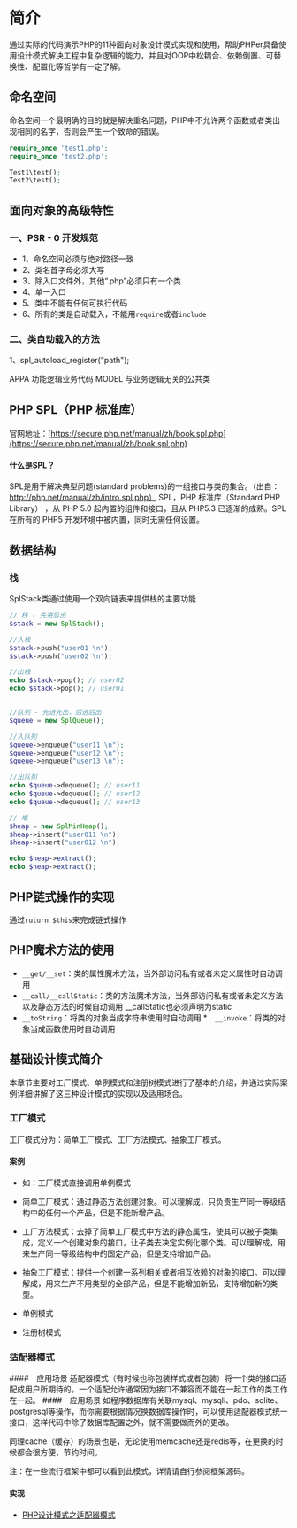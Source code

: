 # 简介

通过实际的代码演示PHP的11种面向对象设计模式实现和使用，帮助PHPer具备使用设计模式解决工程中复杂逻辑的能力，并且对OOP中松耦合、依赖倒置、可替换性、配置化等哲学有一定了解。

## 命名空间
命名空间一个最明确的目的就是解决重名问题，PHP中不允许两个函数或者类出现相同的名字，否则会产生一个致命的错误。

```php
require_once 'test1.php';
require_once 'test2.php';

Test1\test();
Test2\test();
```

## 面向对象的高级特性  

### 一、PSR - 0 开发规范  
* 1、命名空间必须与绝对路径一致
* 2、类名首字母必须大写
* 3、除入口文件外，其他“.php”必须只有一个类
* 4、单一入口
* 5、类中不能有任何可执行代码
* 6、所有的类是自动载入，不能用`require`或者`include`

### 二、类自动载入的方法
   1、spl_autoload_register("path");
   
   
   APPA 功能逻辑业务代码
   MODEL 与业务逻辑无关的公共类
   
## PHP SPL（PHP 标准库）
#### 
官网地址：[https://secure.php.net/manual/zh/book.spl.php](https://secure.php.net/manual/zh/book.spl.php)
#### 什么是SPL？
SPL是用于解决典型问题(standard problems)的一组接口与类的集合。（出自：http://php.net/manual/zh/intro.spl.php） 
SPL，PHP 标准库（Standard PHP Library） ，从 PHP 5.0 起内置的组件和接口，且从 PHP5.3 已逐渐的成熟。SPL 在所有的 PHP5 开发环境中被内置，同时无需任何设置。   
## 数据结构
### 栈
SplStack类通过使用一个双向链表来提供栈的主要功能


```php
// 栈 - 先进后出
$stack = new SplStack();

//入栈
$stack->push("user01 \n");
$stack->push("user02 \n");

//出栈
echo $stack->pop(); // user02
echo $stack->pop(); // user01


//队列 - 先进先出，后进后出
$queue = new SplQueue();

//入队列
$queue->enqueue("user11 \n");
$queue->enqueue("user12 \n");
$queue->enqueue("user13 \n");

//出队列
echo $queue->dequeue(); // user11
echo $queue->dequeue(); // user12
echo $queue->dequeue(); // user13

// 堆
$heap = new SplMinHeap();
$heap->insert("user011 \n");
$heap->insert("user012 \n");

echo $heap->extract();
echo $heap->extract();
```
## PHP链式操作的实现

通过`ruturn $this`来完成链式操作

## PHP魔术方法的使用
* `__get/__set`：类的属性魔术方法，当外部访问私有或者未定义属性时自动调用
* `__call/__callStatic`：类的方法魔术方法，当外部访问私有或者未定义方法以及静态方法的时候自动调用  __callStatic也必须声明为static
* `__toString`：将类的对象当成字符串使用时自动调用
*　`__invoke`：将类的对象当成函数使用时自动调用


## 基础设计模式简介 

本章节主要对工厂模式、单例模式和注册树模式进行了基本的介绍，并通过实际案例详细讲解了这三种设计模式的实现以及适用场合。

### 工厂模式

工厂模式分为：简单工厂模式、工厂方法模式、抽象工厂模式。

#### 案例

* 如：工厂模式直接调用单例模式

* 简单工厂模式：通过静态方法创建对象。可以理解成，只负责生产同一等级结构中的任何一个产品，但是不能新增产品。

* 工厂方法模式：去掉了简单工厂模式中方法的静态属性，使其可以被子类集成，定义一个创建对象的接口，让子类去决定实例化哪个类。可以理解成，用来生产同一等级结构中的固定产品，但是支持增加产品。

* 抽象工厂模式：提供一个创建一系列相关或者相互依赖的对象的接口。可以理解成，用来生产不用类型的全部产品，但是不能增加新品，支持增加新的类型。

* 单例模式

* 注册树模式

### 适配器模式
####　应用场景
适配器模式（有时候也称包装样式或者包装）将一个类的接口适配成用户所期待的。一个适配允许通常因为接口不兼容而不能在一起工作的类工作在一起。
####　应用场景
如程序数据库有关联mysql、mysqli、pdo、sqlite、postgresql等操作，而你需要根据情况换数据库操作时，可以使用适配器模式统一接口，这样代码中除了数据库配置之外，就不需要做而外的更改。

同理cache（缓存）的场景也是，无论使用memcache还是redis等，在更换的时候都会很方便，节约时间。

注：在一些流行框架中都可以看到此模式，详情请自行参阅框架源码。

#### 实现

* [PHP设计模式之适配器模式](https://segmentfault.com/a/1190000007508128)

